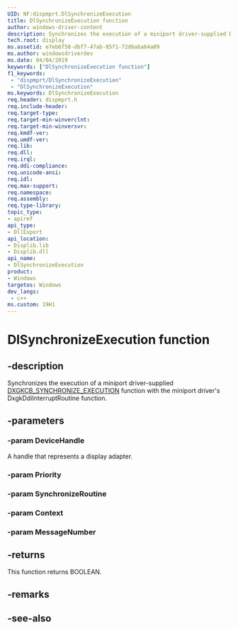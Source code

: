 ```yaml
---
UID: NF:dispmprt.DlSynchronizeExecution
title: DlSynchronizeExecution function
author: windows-driver-content
description: Synchronizes the execution of a miniport driver-supplied DXGKCB_SYNCHRONIZE_EXECUTION function with the miniport driver's DxgkDdiInterruptRoutine function.
tech.root: display
ms.assetid: e7eb6f58-dbf7-47ab-85f1-72d6aba64a09
ms.author: windowsdriverdev
ms.date: 04/04/2019 
keywords: ["DlSynchronizeExecution function"]
f1_keywords:
 - "dispmprt/DlSynchronizeExecution"
 - "DlSynchronizeExecution"
ms.keywords: DlSynchronizeExecution
req.header: dispmprt.h
req.include-header:
req.target-type:
req.target-min-winverclnt: 
req.target-min-winversvr:
req.kmdf-ver:
req.umdf-ver:
req.lib:
req.dll:
req.irql: 
req.ddi-compliance:
req.unicode-ansi:
req.idl:
req.max-support:
req.namespace:
req.assembly:
req.type-library: 
topic_type: 
- apiref
api_type: 
- DllExport
api_location: 
- Displib.lib
- Displib.dll
api_name: 
- DlSynchronizeExecution
product: 
- Windows
targetos: Windows
dev_langs:
 - c++
ms.custom: 19H1
---
```


# DlSynchronizeExecution function


## -description

Synchronizes the execution of a miniport driver-supplied [DXGKCB_SYNCHRONIZE_EXECUTION](nc-dispmprt-dxgkcb_synchronize_execution.md) function with the miniport driver's DxgkDdiInterruptRoutine function.

## -parameters

### -param DeviceHandle

A handle that represents a display adapter.

### -param Priority



### -param SynchronizeRoutine



### -param Context



### -param MessageNumber




## -returns

This function returns BOOLEAN.

## -remarks

## -see-also
